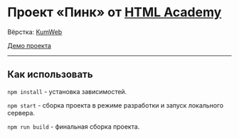 # Проект «Пинк» от [HTML Academy](https://htmlacademy.ru/)

Вёрстка: [KumWeb](https://github.com/Kumweb)

[Демо проекта](https://Kumweb.github.io/pink/)

---

## Как использовать

`npm install` - установка зависимостей.

`npm start` - сборка проекта в режиме разработки и запуск локального сервера.

`npm run build` - финальная сборка проекта.
